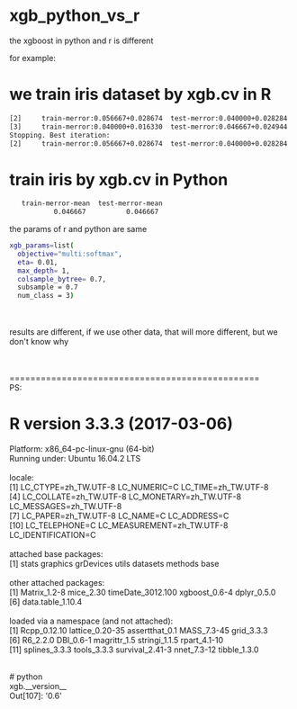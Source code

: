 # xgb_python_vs_r

the xgboost in python and r is different<br>

for example:<br>
# we train iris dataset by xgb.cv in R <br> 
```sh
[2]     train-merror:0.056667+0.028674  test-merror:0.040000+0.028284 
[3]     train-merror:0.040000+0.016330  test-merror:0.046667+0.024944 
Stopping. Best iteration:
[2]     train-merror:0.056667+0.028674  test-merror:0.040000+0.028284
```
# train iris by xgb.cv in Python <br>
```sh
   train-merror-mean  test-merror-mean
           0.046667          0.046667
```

the params of r and python are same <br>

```sh
xgb_params=list( 	
  objective="multi:softmax",
  eta= 0.01, 
  max_depth= 1, 
  colsample_bytree= 0.7,
  subsample = 0.7
  num_class = 3)
```
<br><br>
results are different, if we use other data, that will more different, but we don't know why
<br><br><br>


================================================<br>
PS:<br>
# R version 3.3.3 (2017-03-06)   <br>
Platform: x86_64-pc-linux-gnu (64-bit)<br>
Running under: Ubuntu 16.04.2 LTS<br>
<br>
locale:<br>
 [1] LC_CTYPE=zh_TW.UTF-8       LC_NUMERIC=C               LC_TIME=zh_TW.UTF-8       <br>
 [4] LC_COLLATE=zh_TW.UTF-8     LC_MONETARY=zh_TW.UTF-8    LC_MESSAGES=zh_TW.UTF-8   <br>
 [7] LC_PAPER=zh_TW.UTF-8       LC_NAME=C                  LC_ADDRESS=C              <br>
[10] LC_TELEPHONE=C             LC_MEASUREMENT=zh_TW.UTF-8 LC_IDENTIFICATION=C       <br>
<br>
attached base packages:<br>
[1] stats     graphics  grDevices utils     datasets  methods   base     <br>
<br>
other attached packages:<br>
[1] Matrix_1.2-8      mice_2.30         timeDate_3012.100 xgboost_0.6-4     dplyr_0.5.0      <br>
[6] data.table_1.10.4<br>
<br>
loaded via a namespace (and not attached):<br>
 [1] Rcpp_0.12.10    lattice_0.20-35 assertthat_0.1  MASS_7.3-45     grid_3.3.3     <br>
 [6] R6_2.2.0        DBI_0.6-1       magrittr_1.5    stringi_1.1.5   rpart_4.1-10   <br>
[11] splines_3.3.3   tools_3.3.3     survival_2.41-3 nnet_7.3-12     tibble_1.3.0  <br>

<br>
# python<br>
xgb.__version__<br>
Out[107]: '0.6'







